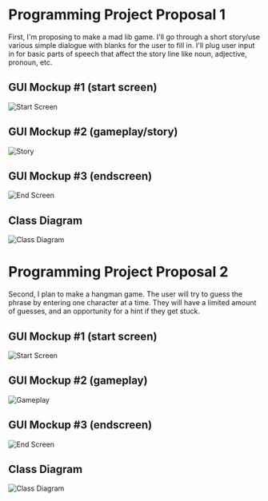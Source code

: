 # Programming Project Proposal 1
First, I'm proposing to make a mad lib game. I'll go through a short story/use various simple dialogue with blanks for the user to fill in. I'll plug user input in for basic parts of speech that affect the story line like noun, adjective, pronoun, etc. 

## GUI Mockup #1 (start screen)
![Start Screen](https://user-images.githubusercontent.com/89112469/160669355-eb27543d-6571-4013-9c41-1de9f17c2587.png)
## GUI Mockup #2 (gameplay/story)
![Story](https://user-images.githubusercontent.com/89112469/160678850-724e0675-c611-4023-9be4-27213becf348.png)
## GUI Mockup #3 (endscreen)
![End Screen](https://user-images.githubusercontent.com/89112469/160669861-14472219-e608-4145-b1af-03002d773665.png)
## Class Diagram
![Class Diagram](https://user-images.githubusercontent.com/89112469/160678102-ee4b9f6a-b232-4b19-95de-183096ba38b5.png)
# Programming Project Proposal 2
Second, I plan to make a hangman game. The user will try to guess the phrase by entering one character at a time. They will have a limited amount of guesses, and an opportunity for a hint if they get stuck. 

## GUI Mockup #1 (start screen)
![Start Screen](https://user-images.githubusercontent.com/89112469/160680842-2b12f3f1-526e-41b8-9d7a-bc80a9fc9d8c.png)
## GUI Mockup #2 (gameplay)
![Gameplay]()
## GUI Mockup #3 (endscreen)
![End Screen](https://user-images.githubusercontent.com/89112469/160681688-d8526dd7-dfcf-422e-851d-6ed26d091ee2.png)
## Class Diagram
![Class Diagram](https://user-images.githubusercontent.com/89112469/161112744-942fe22c-cd9f-41db-8014-4bc6d2aac166.png)
